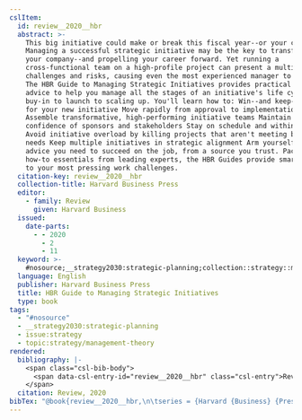 ```yaml
---
cslItem:
  id: review__2020__hbr
  abstract: >-
    This big initiative could make or break this fiscal year--or your career.
    Managing a successful strategic initiative may be the key to transforming
    your company--and propelling your career forward. Yet running a
    cross-functional team on a high-profile project can present a multitude of
    challenges and risks, causing even the most experienced manager to struggle.
    The HBR Guide to Managing Strategic Initiatives provides practical tips and
    advice to help you manage all the stages of an initiative's life cycle, from
    buy-in to launch to scaling up. You'll learn how to: Win--and keep--support
    for your new initiative Move rapidly from approval to implementation
    Assemble transformative, high-performing initiative teams Maintain the
    confidence of sponsors and stakeholders Stay on schedule and within budget
    Avoid initiative overload by killing projects that aren't meeting business
    needs Keep multiple initiatives in strategic alignment Arm yourself with the
    advice you need to succeed on the job, from a source you trust. Packed with
    how-to essentials from leading experts, the HBR Guides provide smart answers
    to your most pressing work challenges.
  citation-key: review__2020__hbr
  collection-title: Harvard Business Press
  editor:
    - family: Review
      given: Harvard Business
  issued:
    date-parts:
      - - 2020
        - 2
        - 11
  keyword: >-
    #nosource;__strategy2030:strategic-planning;collection::strategy::management-theory
  language: English
  publisher: Harvard Business Press
  title: HBR Guide to Managing Strategic Initiatives
  type: book
tags:
  - "#nosource"
  - __strategy2030:strategic-planning
  - issue:strategy
  - topic:strategy/management-theory
rendered:
  bibliography: |-
    <span class="csl-bib-body">
      <span data-csl-entry-id="review__2020__hbr" class="csl-entry">Review, H. B. Ed.. (2020). <i>HBR Guide to Managing Strategic Initiatives</i>. Harvard Business Press.</span>
    </span>
  citation: Review, 2020
bibTex: "@book{review__2020__hbr,\n\tseries = {Harvard {Business} {Press}},\n\teditor = {Review, Harvard Business},\n\tyear = {2020},\n\tmonth = {feb 11},\n\tpublisher = {Harvard Business Press},\n\ttitle = {HBR {Guide} to {Managing} {Strategic} {Initiatives}},\n}\n\n"
---
```


